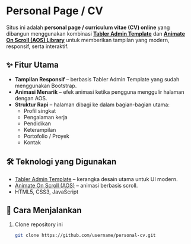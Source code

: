 # Personal Page / CV

Situs ini adalah **personal page / curriculum vitae (CV) online** yang dibangun menggunakan kombinasi **[Tabler Admin Template](https://tabler.io/)** dan **[Animate On Scroll (AOS) Library](https://michalsnik.github.io/aos/)** untuk memberikan tampilan yang modern, responsif, serta interaktif.  

## ✨ Fitur Utama
- **Tampilan Responsif** – berbasis Tabler Admin Template yang sudah menggunakan Bootstrap.  
- **Animasi Menarik** – efek animasi ketika pengguna menggulir halaman dengan AOS.  
- **Struktur Rapi** – halaman dibagi ke dalam bagian-bagian utama:  
  - Profil singkat  
  - Pengalaman kerja  
  - Pendidikan  
  - Keterampilan  
  - Portofolio / Proyek  
  - Kontak  

## 🛠️ Teknologi yang Digunakan
- [Tabler Admin Template](https://tabler.io/) – kerangka desain utama untuk UI modern.  
- [Animate On Scroll (AOS)](https://michalsnik.github.io/aos/) – animasi berbasis scroll.  
- HTML5, CSS3, JavaScript  

## 🚀 Cara Menjalankan
1. Clone repository ini  
   ```bash
   git clone https://github.com/username/personal-cv.git
